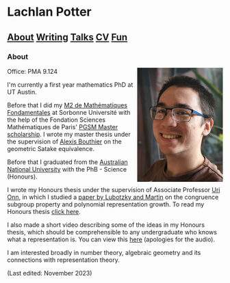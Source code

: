 # Lachlan Potter

## [About](README.md)  [Writing](Writing.md)  [Talks](Talks.md)  [CV](CV.md)  [Fun](Fun.md) 

### About  

<img style="float: right;" src="./assets/images/headshot_photo.png" width="200"> Office: PMA 9.124

I'm currently a first year mathematics PhD at UT Austin.

Before that I did my [M2 de Mathématiques Fondamentales](https://master-math-fonda.imj-prg.fr/index.php) at Sorbonne Université with the help of the Fondation Sciences Mathématiques de Paris' [PGSM Master scholarship](https://sciencesmaths-paris.fr/nos-programmes/pgsm-master). I wrote my master thesis under the supervision of [Alexis Bouthier](https://perso.imj-prg.fr/alexis-bouthier/) on the geometric Satake equivalence.

Before that I graduated from the [Australian National University](https://maths.anu.edu.au/) with the PhB - Science (Honours). 

I wrote my Honours thesis under the supervision of Associate Professor [Uri Onn](https://maths.anu.edu.au/people/uri-onn), in which I studied a [paper by Lubotzky and Martin](https://link.springer.com/content/pdf/10.1007/BF02916715.pdf) on the congruence subgroup property and polynomial representation growth.  To read my Honours thesis [click here](https://drive.google.com/file/d/11jC2kLG03orK0WyAvsnkJrMl4wNyyvnB/view?usp=sharing).

I also made a short video describing some of the ideas in my Honours thesis, which should be comprehensible to any undergraduate who knows what a representation is. You can view this [here](https://drive.google.com/file/d/1X_krFNTOTr2GyhALDfT-_sZ2oo7jAS3C/view?usp=sharing) (apologies for the audio).

I am interested broadly in number theory, algebraic geometry and its connections with representation theory.

(Last edited: November 2023)


